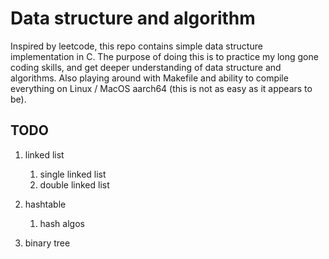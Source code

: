# Data structure and algorithm

Inspired by leetcode, this repo contains simple data structure implementation in C. 
The purpose of doing this is to practice my long gone coding skills, and get deeper understanding of data structure and algorithms. Also playing around with Makefile and ability to compile everything on Linux / MacOS aarch64 (this is not as easy as it appears to be).


## TODO
1. linked list
   1. single linked list
   2. double linked list

2. hashtable
   1. hash algos

3. binary tree
   